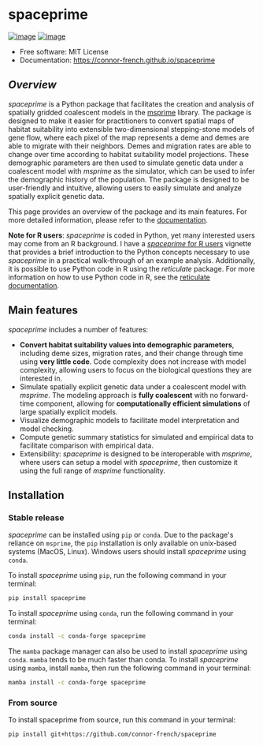# spaceprime


[![image](https://img.shields.io/pypi/v/spaceprime.svg)](https://pypi.python.org/pypi/spaceprime)
[![image](https://img.shields.io/conda/vn/conda-forge/spaceprime.svg)](https://anaconda.org/conda-forge/spaceprime)




-   Free software: MIT License
-   Documentation: https://connor-french.github.io/spaceprime
    

## *Overview*
*spaceprime* is a Python package that facilitates the creation and analysis of spatially gridded coalescent models in the [msprime](https://tskit.dev/msprime/docs/stable/intro.html#) library. The package is designed to make it easier for practitioners to convert spatial maps of habitat suitability into extensible two-dimensional stepping-stone models of gene flow, where each pixel of the map represents a deme and demes are able to migrate with their neighbors. Demes and migration rates are able to change over time according to habitat suitability model projections. These demographic parameters are then used to simulate genetic data under a coalescent model with *msprime* as the simulator, which can be used to infer the demographic history of the population. The package is designed to be user-friendly and intuitive, allowing users to easily simulate and analyze spatially explicit genetic data.  

This page provides an overview of the package and its main features. For more detailed information, please refer to the [documentation](https://connor-french.github.io/spaceprime).  

**Note for R users**: *spaceprime* is coded in Python, yet many interested users may come from an R background. I have a [*spaceprime* for R users](spaceprime-for-r-users.qmd) vignette that provides a brief introduction to the Python concepts necessary to use *spaceprime* in a practical walk-through of an example analysis. Additionally, it is possible to use Python code in R using the *reticulate* package. For more information on how to use Python code in R, see the [reticulate documentation](https://rstudio.github.io/reticulate/).

## Main features
*spaceprime* includes a number of features:
- **Convert habitat suitability values into demographic parameters**, including deme sizes, migration rates, and their change through time using **very little code**. Code complexity does not increase with model complexity, allowing users to focus on the biological questions they are interested in.
- Simulate spatially explicit genetic data under a coalescent model with *msprime*. The modeling approach is **fully coalescent** with no forward-time component, allowing for **computationally efficient simulations** of large spatially explicit models. 
- Visualize demographic models to facilitate model interpretation and model checking.
- Compute genetic summary statistics for simulated and empirical data to facilitate comparison with empirical data.  
- Extensibility: *spaceprime* is designed to be interoperable with *msprime*, where users can setup a model with *spaceprime*, then customize it using the full range of *msprime* functionality. 

## Installation

### Stable release

*spaceprime* can be installed using `pip` or `conda`. Due to the package's reliance on `msprime`, the `pip` installation is only available on unix-based systems (MacOS, Linux). Windows users should install *spaceprime* using `conda`.

To install *spaceprime* using `pip`, run the following command in your terminal:

```bash
pip install spaceprime
```

To install *spaceprime* using `conda`, run the following command in your terminal:

```bash
conda install -c conda-forge spaceprime
```

The `mamba` package manager can also be used to install *spaceprime* using `conda`. `mamba` tends to be much faster than conda. To install *spaceprime* using `mamba`, install `mamba`, then run the following command in your terminal:

```bash
mamba install -c conda-forge spaceprime
```

### From source

To install spaceprime from source, run this command in your terminal:

```
pip install git+https://github.com/connor-french/spaceprime
```

